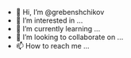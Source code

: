- 👋 Hi, I’m @grebenshchikov
- 👀 I’m interested in ...
- 🌱 I’m currently learning ...
- 💞️ I’m looking to collaborate on ...
- 📫 How to reach me ...

<!---
grebenshchikov/grebenshchikov is a ✨ special ✨ repository because its `README.md` (this file) appears on your GitHub profile.
You can click the Preview link to take a look at your changes.
--->
